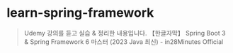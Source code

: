 # learn-spring-framework
>Udemy 강의를 듣고 실습 & 정리한 내용입니다. 
>【한글자막】 Spring Boot 3 & Spring Framework 6 마스터 (2023 Java 최신) - in28Minutes Official 
